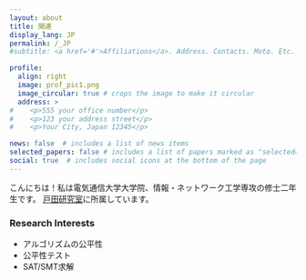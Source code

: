 ```yaml
---
layout: about
title: 関連
display_lang: JP
permalink: /_JP
#subtitle: <a href='#'>Affiliations</a>. Address. Contacts. Moto. Etc.

profile:
  align: right
  image: prof_pic1.png
  image_circular: true # crops the image to make it circular
  address: >
#    <p>555 your office number</p>
#    <p>123 your address street</p>
#    <p>Your City, Japan 12345</p>

news: false  # includes a list of news items
selected_papers: false # includes a list of papers marked as "selected={true}"
social: true  # includes social icons at the bottom of the page
---
```

こんにちは！私は電気通信大学大学院、情報・ネットワーク工学専攻の修士二年生です。
[戸田研究室](https://disc.lab.uec.ac.jp/index-en.html)に所属しています。

### Research Interests

- アルゴリズムの公平性
- 公平性テスト
- SAT/SMT求解
